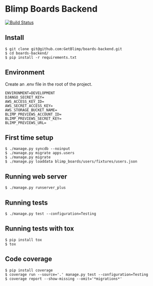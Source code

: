 # Blimp Boards Backend

[![Build Status](https://travis-ci.org/GetBlimp/boards-backend.svg?branch=dev)](https://travis-ci.org/GetBlimp/boards-backend)

## Install

```
$ git clone git@github.com:GetBlimp/boards-backend.git
$ cd boards-backend/
$ pip install -r requirements.txt
```

## Environment
Create an .env file in the root of the project.

```
ENVIRONMENT=DEVELOPMENT
DJANGO_SECRET_KEY=
AWS_ACCESS_KEY_ID=
AWS_SECRET_ACCESS_KEY=
AWS_STORAGE_BUCKET_NAME=
BLIMP_PREVIEWS_ACCOUNT_ID=
BLIMP_PREVIEWS_SECRET_KEY=
BLIMP_PREVIEWS_URL=
```

## First time setup

```
$ ./manage.py syncdb --noinput
$ ./manage.py migrate apps.users
$ ./manage.py migrate
$ ./manage.py loaddata blimp_boards/users/fixtures/users.json
```

## Running web server

```
$ ./manage.py runserver_plus
```

## Running tests

```
$ ./manage.py test --configuration=Testing
```

## Running tests with tox

```
$ pip install tox
$ tox
```

## Code coverage

```
$ pip install coverage
$ coverage run --source='.' manage.py test --configuration=Testing
$ coverage report --show-missing --omit='*migrations*'
```
